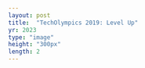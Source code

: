 ```yaml
---
layout: post
title:  "TechOlympics 2019: Level Up"
yr: 2023
type: "image"
height: "300px"
length: 2
---
```

